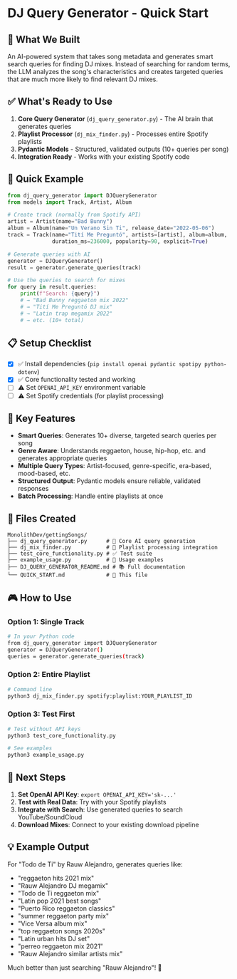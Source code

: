 # DJ Query Generator - Quick Start

## 🎵 What We Built

An AI-powered system that takes song metadata and generates smart search queries for finding DJ mixes. Instead of searching for random terms, the LLM analyzes the song's characteristics and creates targeted queries that are much more likely to find relevant DJ mixes.

## ✅ What's Ready to Use

1. **Core Query Generator** (`dj_query_generator.py`) - The AI brain that generates queries
2. **Playlist Processor** (`dj_mix_finder.py`) - Processes entire Spotify playlists
3. **Pydantic Models** - Structured, validated outputs (10+ queries per song)
4. **Integration Ready** - Works with your existing Spotify code

## 🚀 Quick Example

```python
from dj_query_generator import DJQueryGenerator
from models import Track, Artist, Album

# Create track (normally from Spotify API)
artist = Artist(name="Bad Bunny")
album = Album(name="Un Verano Sin Ti", release_date="2022-05-06")
track = Track(name="Tití Me Preguntó", artists=[artist], album=album, 
              duration_ms=236000, popularity=90, explicit=True)

# Generate queries with AI
generator = DJQueryGenerator()
result = generator.generate_queries(track)

# Use the queries to search for mixes
for query in result.queries:
    print(f"Search: {query}")
    # → "Bad Bunny reggaeton mix 2022"
    # → "Tití Me Preguntó DJ mix"
    # → "Latin trap megamix 2022"
    # → etc. (10+ total)
```

## 📋 Setup Checklist

- [x] ✅ Install dependencies (`pip install openai pydantic spotipy python-dotenv`)
- [x] ✅ Core functionality tested and working
- [ ] ⚠️ Set `OPENAI_API_KEY` environment variable
- [ ] ⚠️ Set Spotify credentials (for playlist processing)

## 🎯 Key Features

- **Smart Queries**: Generates 10+ diverse, targeted search queries per song
- **Genre Aware**: Understands reggaeton, house, hip-hop, etc. and generates appropriate queries
- **Multiple Query Types**: Artist-focused, genre-specific, era-based, mood-based, etc.
- **Structured Output**: Pydantic models ensure reliable, validated responses
- **Batch Processing**: Handle entire playlists at once

## 📁 Files Created

```
MonolithDev/gettingSongs/
├── dj_query_generator.py      # 🧠 Core AI query generation
├── dj_mix_finder.py           # 🔄 Playlist processing integration  
├── test_core_functionality.py # ✅ Test suite
├── example_usage.py           # 📖 Usage examples
├── DJ_QUERY_GENERATOR_README.md # 📚 Full documentation
└── QUICK_START.md             # 🚀 This file
```

## 🎮 How to Use

### Option 1: Single Track
```bash
# In your Python code
from dj_query_generator import DJQueryGenerator
generator = DJQueryGenerator()
queries = generator.generate_queries(track)
```

### Option 2: Entire Playlist
```bash
# Command line
python3 dj_mix_finder.py spotify:playlist:YOUR_PLAYLIST_ID
```

### Option 3: Test First
```bash
# Test without API keys
python3 test_core_functionality.py

# See examples
python3 example_usage.py
```

## 🔑 Next Steps

1. **Set OpenAI API Key**: `export OPENAI_API_KEY='sk-...'`
2. **Test with Real Data**: Try with your Spotify playlists
3. **Integrate with Search**: Use generated queries to search YouTube/SoundCloud
4. **Download Mixes**: Connect to your existing download pipeline

## 💡 Example Output

For "Todo de Ti" by Rauw Alejandro, generates queries like:
- "reggaeton hits 2021 mix"
- "Rauw Alejandro DJ megamix" 
- "Todo de Ti reggaeton mix"
- "Latin pop 2021 best songs"
- "Puerto Rico reggaeton classics"
- "summer reggaeton party mix"
- "Vice Versa album mix"
- "top reggaeton songs 2020s"
- "Latin urban hits DJ set"
- "perreo reggaeton mix 2021"
- "Rauw Alejandro similar artists mix"

Much better than just searching "Rauw Alejandro"! 🎯